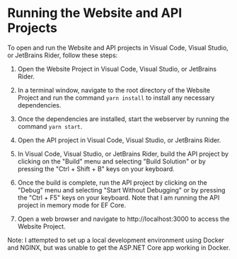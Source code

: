 # Running the Website and API Projects

To open and run the Website and API projects in Visual Code, Visual Studio, or JetBrains Rider, follow these steps:

1. Open the Website Project in Visual Code, Visual Studio, or JetBrains Rider.

2. In a terminal window, navigate to the root directory of the Website Project and run the command `yarn install` to install any necessary dependencies.

3. Once the dependencies are installed, start the webserver by running the command `yarn start`.

4. Open the API project in Visual Code, Visual Studio, or JetBrains Rider.

5. In Visual Code, Visual Studio, or JetBrains Rider, build the API project by clicking on the "Build" menu and selecting "Build Solution" or by pressing the "Ctrl + Shift + B" keys on your keyboard.

6. Once the build is complete, run the API project by clicking on the "Debug" menu and selecting "Start Without Debugging" or by pressing the "Ctrl + F5" keys on your keyboard. Note that I am running the API project in memory mode for EF Core.

7. Open a web browser and navigate to http://localhost:3000 to access the Website Project.

Note: I attempted to set up a local development environment using Docker and NGINX, but was unable to get the ASP.NET Core app working in Docker.
